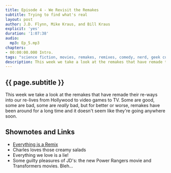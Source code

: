 ```yaml
---
title: Episode 4 - We Revisit the Remakes
subtitle: Trying to find what's real
layout: post
author: J.D. Flynn, Mike Kraus, and Bill Kraus
explicit: 'yes'
duration: '1:07:38'
audio:
  mp3: Ep_5.mp3
chapters:
- 00:00:00.000 Intro.
tags: "science fiction, movies, remakes, remixes, comedy, nerd, geek culture"
description: This week we take a look at the remakes that have remade their re-ways into our re-lives from Hollywood to video games to TV.  Some are good, some are bad, some are really bad, but for better or worse, remakes have been around for a long time and it doesn't seem like they're going anywhere soon.
---
```


## {{ page.subtitle }}

This week we take a look at the remakes that have remade their re-ways into our re-lives from Hollywood to video games to TV.  Some are good, some are bad, some are _really_ bad, but for better or worse, remakes have been around for a long time and it doesn't seem like they're going anywhere soon.

## Shownotes and Links

* [Everything is a Remix](https://vimeo.com/139094998)
* Charles loves those creamy salads
* Everything we love is a lie!
* Some guilty pleasures of JD's: the new Power Rangers movie and Transformers movies.  Bleh...
